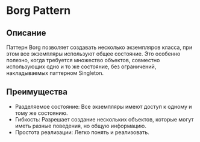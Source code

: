 # Borg Pattern

## Описание

Паттерн Borg позволяет создавать несколько экземпляров класса, при этом все экземпляры используют общее состояние. Это особенно полезно, когда требуется множество объектов, совместно использующих одно и то же состояние, без ограничений, накладываемых паттерном Singleton.

## Преимущества

- Разделяемое состояние: Все экземпляры имеют доступ к одному и тому же состоянию.
- Гибкость: Разрешает создание нескольких объектов, которые могут иметь разные поведения, но общую информацию.
- Простота реализации: Легко понять и реализовать.